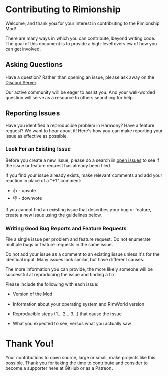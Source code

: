 # Contributing to Rimionship

Welcome, and thank you for your interest in contributing to the Rimionship Mod!

There are many ways in which you can contribute, beyond writing code. The goal of this document is to provide a high-level overview of how you can get involved.

## Asking Questions

Have a question? Rather than opening an issue, please ask away on the [Discord Server](https://discord.gg/DsFxX5PG67).

Our active community will be eager to assist you. And your well-worded question will serve as a resource to others searching for help.

## Reporting Issues

Have you identified a reproducible problem in Harmony? Have a feature request? We want to hear about it! Here's how you can make reporting your issue as effective as possible.

### Look For an Existing Issue

Before you create a new issue, please do a search in [open issues](https://github.com/pardeike/Rimionship/issues) to see if the issue or feature request has already been filed.

If you find your issue already exists, make relevant comments and add your reaction in place of a "+1" comment:

* 👍 - upvote
* 👎 - downvote

If you cannot find an existing issue that describes your bug or feature, create a new issue using the guidelines below.

### Writing Good Bug Reports and Feature Requests

File a single issue per problem and feature request. Do not enumerate multiple bugs or feature requests in the same issue.

Do not add your issue as a comment to an existing issue unless it's for the identical input. Many issues look similar, but have different causes.

The more information you can provide, the more likely someone will be successful at reproducing the issue and finding a fix.

Please include the following with each issue:

* Version of the Mod

* Information about your operating system and RimWorld version

* Reproducible steps (1... 2... 3...) that cause the issue

* What you expected to see, versus what you actually saw

# Thank You!

Your contributions to open source, large or small, make projects like this possible. Thank you for taking the time to contribute and consider to become a supporter here at GitHub or as a Patreon.
